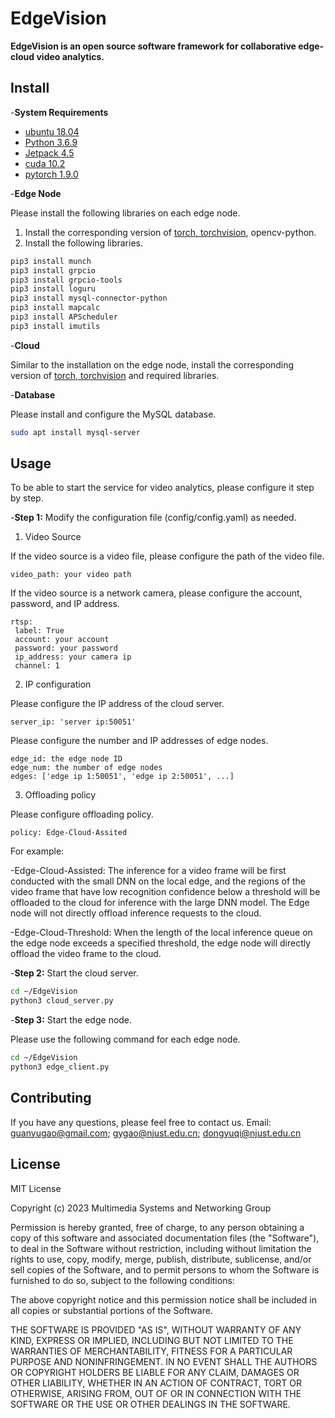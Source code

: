 # EdgeVision

**EdgeVision is an open source software framework for collaborative edge-cloud video analytics.**

## Install
-**System Requirements**
* [ubuntu 18.04](http://releases.ubuntu.com/18.04/)
* [Python 3.6.9](https://www.python.org/downloads/release/python-369/)
* [Jetpack 4.5](https://developer.nvidia.com/jetpack-sdk-45-archive)
* [cuda 10.2](https://developer.nvidia.com/cuda-toolkit)
* [pytorch 1.9.0](https://pytorch.org/)

-**Edge Node** 

Please install the following libraries on each edge node.
1. Install the corresponding version of [torch, torchvision](https://forums.developer.nvidia.com/t/pytorch-for-jetson/72048), opencv-python.
2. Install the following libraries.
```bash
pip3 install munch
pip3 install grpcio
pip3 install grpcio-tools
pip3 install loguru
pip3 install mysql-connector-python
pip3 install mapcalc
pip3 install APScheduler
pip3 install imutils
```

-**Cloud**

Similar to the installation on the edge node, install the corresponding version of [torch, torchvision](https://pytorch.org/get-started/previous-versions/) and required libraries.

-**Database**

Please install and configure the MySQL database.
```bash
sudo apt install mysql-server
```
## Usage

To be able to start the service for video analytics, please configure it step by step.

-**Step 1:** Modify the configuration file (config/config.yaml) as needed.
1. Video Source

If the video source is a video file, please configure the path of the video file.
```
video_path: your video path
```

If the video source is a network camera, please configure the account, password, and IP address.
```
rtsp:
 label: True
 account: your account
 password: your password
 ip_address: your camera ip
 channel: 1
```
2. IP configuration

Please configure the IP address of the cloud server.
```
server_ip: 'server ip:50051'
```

Please configure the number and IP addresses of edge nodes.
```
edge_id: the edge node ID
edge_num: the number of edge nodes
edges: ['edge ip 1:50051', 'edge ip 2:50051', ...]
```
3. Offloading policy

Please configure offloading policy. 
```
policy: Edge-Cloud-Assited
```

For example:

-Edge-Cloud-Assisted: The inference for a video frame will be first conducted with the small DNN on the local edge, and the regions of the video frame that have low recognition confidence below a threshold will be offloaded to the cloud for inference with the large DNN model. The Edge node will not directly offload inference requests to the cloud.

-Edge-Cloud-Threshold: When the length of the local inference queue on the edge node exceeds a specified threshold, the edge node will directly offload the video frame to the cloud.

-**Step 2:** Start the cloud server.
```bash
cd ~/EdgeVision
python3 cloud_server.py
```

-**Step 3:** Start the edge node.

Please use the following command for each edge node.
```bash
cd ~/EdgeVision
python3 edge_client.py
```

## Contributing

If you have any questions, please feel free to contact us.
Email: guanyugao@gmail.com; gygao@njust.edu.cn; dongyuqi@njust.edu.cn

## License

MIT License

Copyright (c) 2023 Multimedia Systems and Networking Group

Permission is hereby granted, free of charge, to any person obtaining a copy
of this software and associated documentation files (the "Software"), to deal
in the Software without restriction, including without limitation the rights
to use, copy, modify, merge, publish, distribute, sublicense, and/or sell
copies of the Software, and to permit persons to whom the Software is
furnished to do so, subject to the following conditions:

The above copyright notice and this permission notice shall be included in all
copies or substantial portions of the Software.

THE SOFTWARE IS PROVIDED "AS IS", WITHOUT WARRANTY OF ANY KIND, EXPRESS OR
IMPLIED, INCLUDING BUT NOT LIMITED TO THE WARRANTIES OF MERCHANTABILITY,
FITNESS FOR A PARTICULAR PURPOSE AND NONINFRINGEMENT. IN NO EVENT SHALL THE
AUTHORS OR COPYRIGHT HOLDERS BE LIABLE FOR ANY CLAIM, DAMAGES OR OTHER
LIABILITY, WHETHER IN AN ACTION OF CONTRACT, TORT OR OTHERWISE, ARISING FROM,
OUT OF OR IN CONNECTION WITH THE SOFTWARE OR THE USE OR OTHER DEALINGS IN THE
SOFTWARE.
